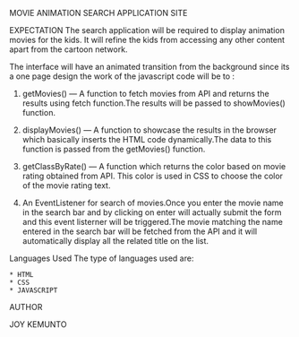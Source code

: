 MOVIE ANIMATION SEARCH APPLICATION SITE

EXPECTATION
The search application will be required to display animation movies for the kids. It will refine the kids from accessing any other content apart from the cartoon network.


The interface will have an animated transition from the background since its a one page design
the work of the javascript code will be to :


1. getMovies() — A function to fetch movies from API and returns the results using fetch function.The results will be passed to showMovies() function.

2. displayMovies() — A function to showcase the results in the browser which basically inserts the HTML code dynamically.The data to this function is passed from the getMovies() function.

3. getClassByRate() — A function which returns the color based on movie rating obtained from API. This color is used in CSS to choose the color of the movie rating text.

4. An EventListener for search of movies.Once you enter the movie name in the search bar and by clicking on enter will actually submit the form and this event listerner will be triggered.The movie matching the name entered in the search bar will be fetched from the API and it will automatically display all the related title on the list.

Languages Used
The type of languages used are:

    * HTML
    * CSS
    * JAVASCRIPT

AUTHOR

JOY KEMUNTO


